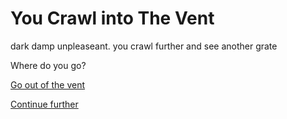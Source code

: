 # You Crawl into The Vent

dark damp unpleaseant. you crawl further and see another grate

Where do you go?

[Go out of the vent](./scene4b.md)

[Continue further](./scene5b.md)